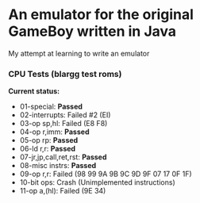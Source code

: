 # An emulator for the original GameBoy written in Java
My attempt at learning to write an emulator

### CPU Tests (blargg test roms)
__Current status:__
 - 01-special: __Passed__
 - 02-interrupts: Failed #2 (EI)
 - 03-op sp,hl: Failed (E8 F8)
 - 04-op r,imm: __Passed__
 - 05-op rp: __Passed__
 - 06-ld r,r: __Passed__
 - 07-jr,jp,call,ret,rst: __Passed__
 - 08-misc instrs: __Passed__
 - 09-op r,r: Failed (98 99 9A 9B 9C 9D 9F 07 17 0F 1F)
 - 10-bit ops: Crash (Unimplemented instructions)
 - 11-op a,(hl): Failed (9E 34)